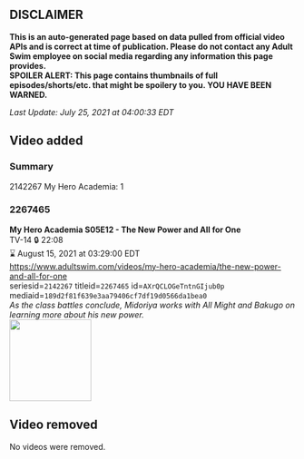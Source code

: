 ## DISCLAIMER
**This is an auto-generated page based on data pulled from official video APIs and is correct at time of publication. Please do not contact any Adult Swim employee on social media regarding any information this page provides.**  
**SPOILER ALERT: This page contains thumbnails of full episodes/shorts/etc. that might be spoilery to you. YOU HAVE BEEN WARNED.**  

_Last Update: July 25, 2021 at 04:00:33 EDT_
## Video added
### Summary
2142267 My Hero Academia: 1  
### 2267465
**My Hero Academia S05E12 - The New Power and All for One**  
TV-14 🔒 22:08  
⌛ August 15, 2021 at 03:29:00 EDT  
https://www.adultswim.com/videos/my-hero-academia/the-new-power-and-all-for-one  
seriesid=`2142267` titleid=`2267465` id=`AXrQCLOGeTntnGIjub0p` mediaid=`189d2f81f639e3aa79406cf7df19d0566da1bea0`  
_As the class battles conclude, Midoriya works with All Might and Bakugo on learning more about his new power._  
<a href="https://media.cdn.adultswim.com/uploads/20210723/thumbnails/2_217231052573-MyHeroAcademia_100_TheNewPowerAndAllForOne.png"><img src="https://media.cdn.adultswim.com/uploads/20210723/thumbnails/2_217231052573-MyHeroAcademia_100_TheNewPowerAndAllForOne.png" height="144px" /></a>
## Video removed
No videos were removed.  
